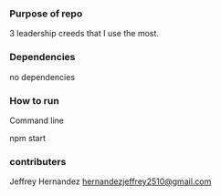### Purpose of repo
3 leadership creeds that I use the most.

### Dependencies
no dependencies

### How to run
Command line

npm start

### contributers
Jeffrey Hernandez
hernandezjeffrey2510@gmail.com

